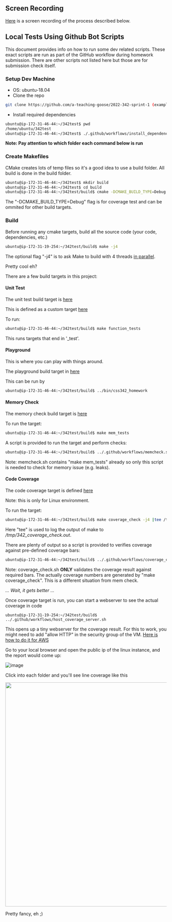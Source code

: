 ## Screen Recording

[Here]() is a screen recording of the process described below.

## Local Tests Using Github Bot Scripts
This document provides info on how to run some dev related scripts. These exact scripts are run as part of the GitHub workflow during homework submission. There are other scripts not listed here but those are for submission check itself.

### Setup Dev Machine
- OS: ubuntu-18.04
- Clone the repo
```bash
git clone https://github.com/a-teaching-goose/2022-342-sprint-1 (example here, put the repo you are working on)
```
- Install required dependencies
```bash
ubuntu@ip-172-31-46-44:~/342test$ pwd
/home/ubuntu/342test
ubuntu@ip-172-31-46-44:~/342test$ ./.github/workflows/install_dependencies.sh
```

**Note: Pay attention to which folder each command below is run**

### Create Makefiles
CMake creates lots of temp files so it's a good idea to use a build folder. All build is done in the build folder.
```bash
ubuntu@ip-172-31-46-44:~/342test$ mkdir build
ubuntu@ip-172-31-46-44:~/342test$ cd build
ubuntu@ip-172-31-46-44:~/342test/build$ cmake -DCMAKE_BUILD_TYPE=Debug ..
```
The "-DCMAKE_BUILD_TYPE=Debug" flag is for coverage test and can be ommited for other build targets.

### Build

Before running any cmake targets, build all the source code (your code, dependencies, etc.)

```bash
ubuntu@ip-172-31-19-254:~/342test/build$ make -j4
```

The optional flag "-j4" is to ask Make to build with 4 threads [in parallel](https://www.gnu.org/software/make/manual/html_node/Parallel.html). 

Pretty cool eh?

There are a few build targets in this project:

#### Unit Test 
The unit test build target is [here](https://github.com/a-teaching-goose/342test/blob/03b55613693da0cee99191c10069dcc9faecef59/test/CMakeLists.txt#L1)

This is defined as a custom target [here](https://github.com/a-teaching-goose/342test/blob/fd3a94334df27a9e93c5c78f1340222312f87ffb/CMakeLists.txt#L47)

To run:

```bash
ubuntu@ip-172-31-46-44:~/342test/build$ make function_tests
```

This runs targets that end in '_test'.

#### Playground

This is where you can play with things around. 

The playground build target in [here](https://github.com/a-teaching-goose/342test/blob/fd3a94334df27a9e93c5c78f1340222312f87ffb/src/CMakeLists.txt#L3)

This can be run by
```bash
ubuntu@ip-172-31-46-44:~/342test/build$ ../bin/css342_homework
```

#### Memory Check

The memory check build target is [here](https://github.com/a-teaching-goose/342test/blob/fd3a94334df27a9e93c5c78f1340222312f87ffb/CMakeLists.txt#L48)

To run the target:
```bash
ubuntu@ip-172-31-46-44:~/342test/build$ make mem_tests
```

A script is provided to run the target and perform checks:
```bash
ubuntu@ip-172-31-46-44:~/342test/build$ ../.github/workflows/memcheck.sh
```

Note: memcheck.sh contains "make mem_tests" already so only this script is needed to check for memory issue (e.g. leaks).

#### Code Coverage

The code coverage target is defined [here](https://github.com/a-teaching-goose/342test/blob/fd3a94334df27a9e93c5c78f1340222312f87ffb/CMakeLists.txt#L58)

Note: this is only for Linux environment.

To run the target:
```bash
ubuntu@ip-172-31-46-44:~/342test/build$ make coverage_check -j4 |tee /tmp/342_coverage_check.out
```

Here "tee" is used to log the output of make to */tmp/342_coverage_check.out*.

There are plenty of output so a script is provided to verifies coverage against pre-defined coverage bars:

``` bash
ubuntu@ip-172-31-46-44:~/342test/build$ ../.github/workflows/coverage_check.sh
```

Note: coverage_check.sh **ONLY** validates the coverage result against required bars. The actually coverage numbers are generated by "make coverage_check". This is a different situation from mem check.

*... Wait, it gets better ...*

Once coverage target is run, you can start a webserver to see the actual coverage in code

```
ubuntu@ip-172-31-19-254:~/342test/build$ ../.github/workflows/host_coverage_server.sh
```

This opens up a tiny webserver for the coverage result. For this to work, you might need to add "allow HTTP" in the security group of the VM. [Here is how to do it for AWS](https://docs.aws.amazon.com/vpc/latest/userguide/VPC_SecurityGroups.html) 

Go to your local browser and open the public ip of the linux instance, and the report would come up:

![image](https://user-images.githubusercontent.com/252020/148663293-86ad9736-e14c-464f-95e3-0f54851cbad4.png)

Click into each folder and you'll see line coverage like this

<img src="https://user-images.githubusercontent.com/252020/148663361-49aa92ea-f9f3-418f-84c7-05ec7a7bd5ed.png" width="700">


Pretty fancy, eh ;)


